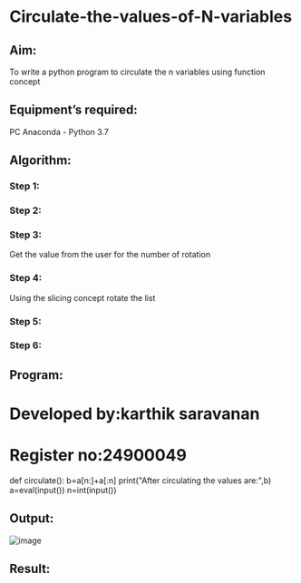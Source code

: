 # Circulate-the-values-of-N-variables
## Aim:
To write a python program to circulate the n variables using function concept
## Equipment’s required:
PC
Anaconda - Python 3.7
## Algorithm: 
### Step 1: 
### Step 2: 
### Step 3: 
Get the value from the user for the number of rotation
### Step 4: 
Using the slicing concept rotate the list

### Step 5: 
### Step 6: 
## Program:
  # Developed by:karthik saravanan
  # Register no:24900049
  def circulate():
      b=a[n:]+a[:n]
      print("After circulating the values are:",b)
  a=eval(input())
  n=int(input())

## Output:
![image](https://github.com/user-attachments/assets/b749bba4-f140-4778-b30c-cc598c1b9223)


## Result:
